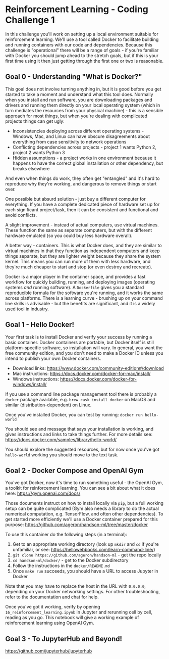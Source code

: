 # Reinforcement Learning - Coding Challenge 1

In this challenge you'll work on setting up a local environment suitable for
reinforcement learning. We'll use a tool called Docker to facilitate building
and running containers with our code and dependencies. Because this challenge
is "operational" there will be a range of goals - if you're familiar with Docker
you should jump ahead to the stretch goals, but if this is your first time using
it then just getting through the first one or two is reasonable.

## Goal 0 - Understanding "What is Docker?"

This goal does not involve turning anything in, but it is good before you get
started to take a moment and understand what this tool does. Normally when you
install and run software, you are downloading packages and drivers and running
them directly on your local operating system (which in turn mediates the
resources from your physical machine) - this is a sensible approach for most
things, but when you're dealing with complicated projects things can get ugly:

- Inconsistencies deploying across different operating systems - Windows, Mac,
  and Linux can have obscure disagreements about everything from case
  sensitivity to network operations
- Conflicting dependencies across projects - project 1 wants Python 2, project 2
  wants Python 3
- Hidden assumptions - a project works in one environment because it happens to
  have the correct global installation or other dependency, but breaks elsewhere

And even when things do work, they often get "entangled" and it's hard to
reproduce why they're working, and dangerous to remove things or start over.

One possible but absurd solution - just buy a different computer for everything.
If you have a complete dedicated piece of hardware set up for each significant
project/task, then it can be consistent and functional and avoid conflicts.

A slight improvement - instead of actual computers, use virtual machines. These
function the same as separate computers, but with the different hardware
emulated (so you could buy less hardware overall).

A better way - containers. This is what Docker does, and they are similar to
virtual machines in that they function as independent computers and keep things
separate, but they are lighter weight because they share the system kernel. This
means you can run more of them with less hardware, and they're much cheaper to
start and stop (or even destroy and recreate).

Docker is a major player in the container space, and provides a fast workflow
for quickly building, running, and deploying images (operating systems *and*
running software). A `Dockerfile` gives you a standard reproducible formula for
the software you're running, and it works the same across platforms. There is a
learning curve - brushing up on your command line skills is advisable - but the
benefits are significant, and it is a widely used tool in industry.

## Goal 1 - Hello Docker!

Your first task is to install Docker and verify your success by running a basic
container. Docker containers are portable, but Docker itself is still
platform-specific software, so installation will vary. In general, you want the
free community edition, and you don't need to make a Docker ID unless you intend
to publish your own Docker containers.

- Download links: https://www.docker.com/community-edition#/download
- Mac instructions: https://docs.docker.com/docker-for-mac/install/
- Windows instructions: https://docs.docker.com/docker-for-windows/install/

If you use a command line package management tool there is probably a `docker`
package available, e.g. `brew cask install docker` on MacOS and similar 
(distribution-dependent) on Linux.

Once you've installed Docker, you can test by running:
`docker run hello-world`

You should see and message that says your installation is working, and gives
instructions and links to take things further. For more details see:
https://docs.docker.com/samples/library/hello-world/

You should explore the suggested resources, but for now once you've got
`hello-world` working you should move to the text task.

## Goal 2 - Docker Compose and OpenAI Gym

You've got Docker, now it's time to run something useful - the OpenAI Gym, a
toolkit for reinforcement learning. You can see a bit about what it does here:
https://gym.openai.com/docs/

Those documents instruct on how to install locally via `pip`, but a full working
setup can be quite complicated (Gym also needs a library to do the actual
numerical computation, e.g. TensorFlow, and often other dependencies). To get
started more efficiently we'll use a Docker container prepared for this purpose:
https://github.com/ageron/handson-ml/tree/master/docker

To use this container do the following steps (in a terminal):

1. Get to an appropriate working directory (look up `mkdir` and `cd` if you're
  unfamiliar, or see: https://hellowebbooks.com/learn-command-line/)
2. `git clone https://github.com/ageron/handson-ml` - get the repo locally
3. `cd handson-ml/docker/` - get to the Docker subdirectory
4. Follow the instructions in the `docker/README.md`
5. Once `make run` succeeds, you should have a URL to access Jupyter in Docker

Note that you may have to replace the host in the URL with `0.0.0.0`, depending
on your Docker networking settings. For other troubleshooting, refer to the
documentation and chat for help.

Once you've got it working, verify by opening `16_reinforcement_learning.ipynb`
in Jupyter and rerunning cell by cell, reading as you go. This notebook will
give a working example of reinforcement learning using OpenAI Gym.

## Goal 3 - To JupyterHub and Beyond!

https://github.com/jupyterhub/jupyterhub
